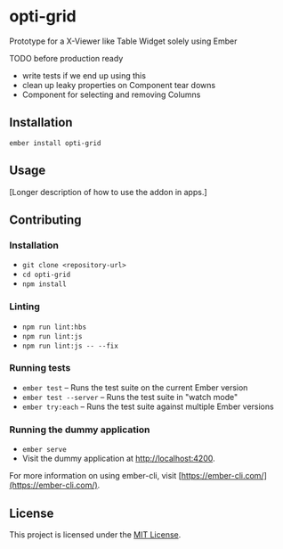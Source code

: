 opti-grid
==============================================================================

Prototype for a X-Viewer like Table Widget solely using Ember

TODO before production ready

* write tests if we end up using this
* clean up leaky properties on Component tear downs
* Component for selecting and removing Columns

Installation
------------------------------------------------------------------------------

```
ember install opti-grid
```


Usage
------------------------------------------------------------------------------

[Longer description of how to use the addon in apps.]


Contributing
------------------------------------------------------------------------------

### Installation

* `git clone <repository-url>`
* `cd opti-grid`
* `npm install`

### Linting

* `npm run lint:hbs`
* `npm run lint:js`
* `npm run lint:js -- --fix`

### Running tests

* `ember test` – Runs the test suite on the current Ember version
* `ember test --server` – Runs the test suite in "watch mode"
* `ember try:each` – Runs the test suite against multiple Ember versions

### Running the dummy application

* `ember serve`
* Visit the dummy application at [http://localhost:4200](http://localhost:4200).

For more information on using ember-cli, visit [https://ember-cli.com/](https://ember-cli.com/).

License
------------------------------------------------------------------------------

This project is licensed under the [MIT License](LICENSE.md).
